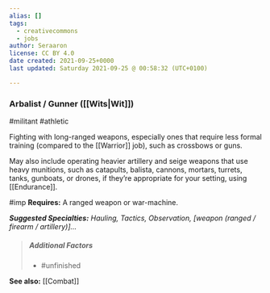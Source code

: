 ```yaml
---
alias: []
tags:
  - creativecommons
  - jobs
author: Seraaron
license: CC BY 4.0
date created: 2021-09-25+0000
last updated: Saturday 2021-09-25 @ 00:58:32 (UTC+0100)

---
```


### Arbalist / Gunner ([[Wits|Wit]])

#militant #athletic 

Fighting with long-ranged weapons, especially ones that require less formal training (compared to the [[Warrior]] job), such as crossbows or guns.

May also include operating heavier artillery and seige weapons that use heavy munitions, such as catapults, balista, cannons, mortars, turrets, tanks, gunboats, or drones, if they’re appropriate for your setting, using [[Endurance]].

#imp **Requires:** A ranged weapon or war-machine.

_**Suggested Specialties:** Hauling, Tactics, Observation, [weapon (ranged / firearm / artillery)]…_

> ##### Additional Factors
>
> -   #unfinished

**See also:** [[Combat]]